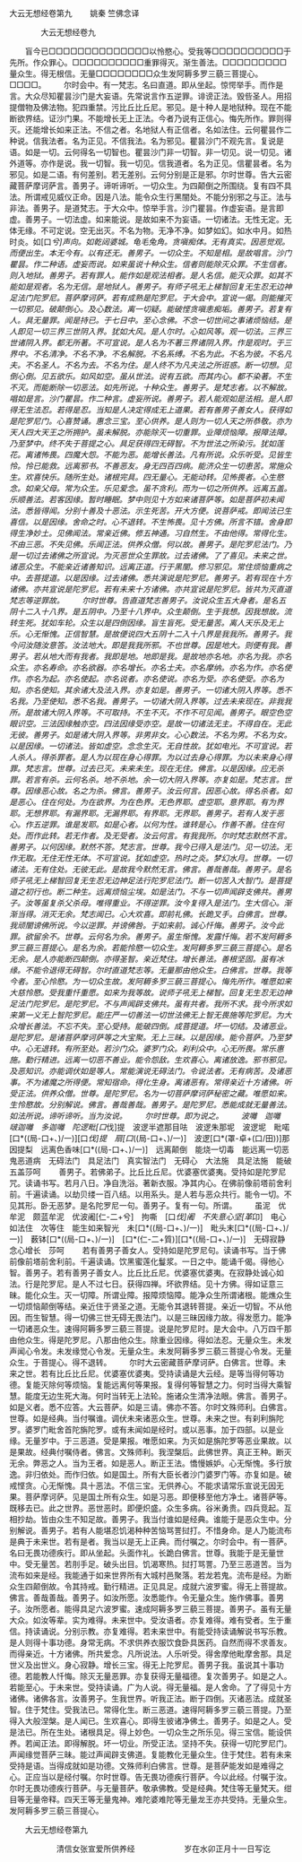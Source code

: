   大云无想经卷第九
　　姚秦 竺佛念译




　　　　大云无想经卷九

　　盲今已□□□□□□□□□□□□□□以怜愍心。受我等□□□□□□□□□□于先所。作众罪心。□□□□□□□□□□重罪得灭。渐生善法。□□□□□□□□□量众生。得无根信。无量□□□□□□□□众生发阿耨多罗三藐三菩提心。□□□□。
　　尔时会中。有一梵志。名曰直道。即从坐起。惊愕举手。而作是言。大众尽知瞿昙沙门是大妄语。先常说言作五逆罪。诽谤正法。毁呰圣人。用招提僧物及佛法物。犯四重禁。污比丘比丘尼。邪见。是十种人是地狱种。现在不能断欲界结。证沙门果。不能增长无上正法。今者乃说有正信心。悔先所作。罪则得灭。还能增长如来正法。不信之者。名地狱人有正信者。名如法住。云何瞿昙作二种说。信我法者。名为正见。不信我法。名为邪见。瞿昙沙门不观先言。复说是语。如是一切。云何得名一切智也。瞿昙沙门非一切智。非一切见。说一切见。诸外道等。亦作是说。我一切智。我一切见。信我道者。名为正见。信瞿昙者。名为邪见。如是二语。有何差别。若无差别。云何分别是正是邪。尔时世尊。告大云密藏菩萨摩诃萨言。善男子。谛听谛听。一切众生。为四颠倒之所围绕。复有四不具法。所谓戒见威仪正命。因是八法。能令众生行黑闇处。不能分别邪之与正。法与非法。善男子。是道梵志。于大众中。惊举手言。沙门瞿昙。作虚妄语。是言即虚。善男子。一切法虚。如来能说。是故如来不为妄语。一切诸法。无性无定。无体无缘。不可定说。空无出灭。不名为物。无净不净。如梦如幻。如水中月。如热时炎。如[口*兮]声向。如乾闼婆城。龟毛兔角。贪嗔痴体。无有真实。因恶觉观。而便出生。本无今有。以有还无。善男子。一切众生。不知是相。是故唱言。沙门瞿昙。作二种语。虚妄而说。如来虽说十种众生。信者则能除灭众罪。不生信者。则入地狱。善男子。若有罪人。能作如是观法相者。是人名信。能灭众罪。如其不能如是观者。名为无信。是地狱人。善男子。有师子吼无上梯智回复无生忍无边神足法门陀罗尼。菩萨摩诃萨。若有成熟是陀罗尼。于大会中。宣说一偈。则能摧灭一切邪见。破颠倒心。及心数法。离一切疑。能破悭贪嗔恚痴垢。善男子。若复有人。具无量罪。闻是持已。于七日中。至心念佛。不念一切世间之事诸烦恼结。是人即见一切三界三世阴入界。犹如大风。是人尔时。心如风等。观一切法。三界三世诸阴入界。都无所著。不可宣说。是人名为不著三界诸阴入界。作是观时。于三界中。不名清净。不名不净。不名解脱。不名系缚。不名为此。不名为彼。不名凡夫。不名圣人。不名为去。不名为住。是人终不为凡夫法之所诳惑。断一切想。见倒心倒。见五欲乐。如风如空。虽从世法。说有五欲。而其内心。都不染著。不生不灭。而能断除一切恶法。如先所说。十种众生。善男子。是梵志者。以不解故。唱如是言。沙门瞿昙。作二种言。虚妄所说。善男子。若人能观如是法相。是人即得无生法忍。若得是忍。当知是人决定得成无上道果。若有善男子善女人。获得如是陀罗尼门。心喜赞诵。惠念三宝。至心供养。是人则为一切人天之所恭敬。亦为天人四大天王之所拥护。虽未解脱。亦能除灭一切重罪。业障烦恼障。报障法障。乃至梦中。终不失于菩提之心。具足获得四无碍智。不为世法之所染污。犹如莲花。离诸怖畏。四魔大怨。不能为恶。能增长善法。凡有所说。众乐听受。见皆生怜。怜已能救。远离邪书。不善恶友。身无四百四病。能济众生一切患苦。常施众生。欢喜快乐。随所生处。诸根完具。四无量心。无能动转。见怖畏者。心生愍念。如亲父母。常为众生。乐见爱念。虽不贪利。而为一切之所供养。远离五盖。乐顺善法。若客因缘。暂时睡眠。梦中则见十方如来诸菩萨等。如是菩萨初未闻法。悉皆得闻。分别十善及十恶法。示生死苦。开大方便。说菩萨戒。即闻法已生喜信。以是因缘。舍命之时。心不退转。不生怖畏。见十方佛。所言不错。舍身即得生净妙土。见佛闻法。常亲近佛。修五神通。习自然生。不由他得。常得化生。不由三恶。不失见佛。乐闻正法。供养众僧。何以故。善男子。是陀罗尼法门。乃是一切过去诸佛之所宣说。为灭恶世众生罪故。过去诸佛。了了喜见。未来之世。诸恶众生。不能亲近诸善知识。远离正道。行于黑闇。修习邪见。常住烦恼重病之中。去菩提道。以是因缘。过去诸佛。悉共演说是陀罗尼。善男子。若有现在十方诸佛。亦共宣说是陀罗尼。若有未来十方诸佛。亦共宣说是陀罗尼。皆共为灭直道梵志等逆罪故。
　　尔时世尊。告直道梵志善男子。汝说众生五大身者。是名五阴十二入十八界。是五阴中。乃至十八界中。众生颠倒。生于我想。因我想故。流转生死。犹如车轮。众生以是四倒因缘。盲生盲死。受无量苦。离人天乐及无上乐。心无惭愧。正信智慧。是故便说四大五阴十二入十八界是我我所。善男子。我今问汝随汝意答。汝法地大。即是我我所邪。不也世尊。因是地大。则便有我。善男子。若从地大而有我者。我即是地。地即是我。是故地亦名地。亦名为我。亦名众生。亦名寿命。亦名欲器。亦名增长。亦名士夫。亦名摩纳。亦名为作。亦名使作。亦名为起。亦名使起。亦名说者。亦名使说。亦名为受。亦名使受。亦名为知。亦名使知。其余诸大及法入界。亦复如是。善男子。一切诸大阴入界等。悉不名我。乃至使知。悉不名我。善男子。一切诸大阴入界等。过去未来现在。非我我所。是故诸大阴入界等。不可取持。不生不灭。不作不可见闻。善男子。眼空色空眼识空。三法因缘触亦空。四法因缘受亦空。是故一切诸法无主。不得自在。无此无彼。善男子。如是诸大阴入界等。非男非女。心心数法。不名为男。不名为女。以是因缘。一切诸法。皆如虚空。念念生灭。无自性故。犹如电光。不可宣说。若人杀人。得杀罪者。是人为以现在身心得罪。为以过去身心得罪。为以未来身心得罪。梵志言。世尊。过去已灭。未来未生。现在无住。佛言。以是因缘。应无杀罪。若言有杀。云何名杀。地不杀地。余一切大阴入界等。亦复如是。梵志言。世尊。因缘恶心故。名之为杀。佛言。善男子。汝云何言。因恶心故。得名杀者。如是恶心。住在何处。为在欲界。为在色界。无色界耶。虚空耶。意界耶。有为界耶。无想界耶。有漏界耶。无漏界耶。有界耶。无界耶。善男子。若有人发于恶心。作五逆罪。谁是发耶。如是心者。以何为性。谁转是心。作善不善。住在何处。而作此转。若无作者。及无受者。汝云何言。有我我所。尔时梵志默然不言。善男子。以何因缘。默然不答。梵志言。世尊。我今已得入是法门。见一切法。无作无取。无住无性无体。不可宣说。犹如虚空。热时之炎。梦幻水月。世尊。一切诸法。无有住处。无彼无此。是故我今默然无言。佛言。善哉善哉。善男子。是名师子吼无上梯智回复无生忍无边神足法行陀罗尼法门。断一切苦入大智门。是菩提道之初行也。断二种生。远离烦恼尘埃。如是法门。不与一切声闻辟支佛共。善男子。汝等虽复杀父杀母。唯得重业。不得逆罪。汝今复得入是法门。生大信心。渐渐当得。消灭无余。梵志闻已。心大欢喜。即前礼佛。长跪叉手。白佛言。世尊。我顽闇谤佛所说。今以逆罪。并谤佛咎。于如来前。诚心忏悔。善男子。汝今此罪。欲留余不。世尊。云何名为余。善男子。虽生惭愧。发露忏悔。若不发阿耨多罗三藐三菩提心。是名为余。若能怜愍一切众生。发阿耨多罗三藐三菩提心。是名无余。是人亦能断四颠倒。亦得圣智。亲近梵住。增长善法。善根坚固。虽有冰缘。不能令退得无碍智。尔时直道梵志等。无量那由他众生。白佛言。世尊。我等今者。至心怜愍。为一切众生故。发阿耨多罗三藐三菩提心。悔先所作。唯愿如来大慈怜愍。受我重忏重愿。如来为我等故。说师子吼无上梯智。回复无生忍无边神足法门陀罗尼。是陀罗尼。不与声闻辟支佛共。虽有共者。我所不求。我今所求如来第一义无上智陀罗尼。能庄严一切善法一切世法佛无上智无畏施等陀罗尼。为大众增长善法。不忘不失。至心受持。能破四倒。成菩提道。坏一切结。及诸恶业。是陀罗尼。是诸菩萨摩诃萨等之大宝聚。无上三昧。以是因缘。能令菩萨。乃至梦中。心无退转。有所至处。若沙门众。婆罗门众。刹利众中。心无所畏。常乐惠施。勤行精进。远离一切恶不善业。能令怨敌。生欢喜心。离诸放逸。邪书邪见。及恶知识。亦能调伏如是等人。常能演说无碍法门。令说法者。无有病苦。及诸恶事。不为诸魔之所得便。常知宿命。得化生身。离诸恶有。常得亲近十方诸佛。听受正法。供养众僧。世尊。是陀罗尼。名为一切菩萨摩诃萨秘密之藏。唯愿如来。生怜愍故。分别解说。佛言。善哉善哉。善男子。是陀罗尼。悉能成就无量善法。如法所说。谛听谛听。当为汝说。
　　尔时世尊。即为说之。
　　波囄　迦囄　啵迦囄　多迦囄　陀逻毗[口*伐]提　波逻半遮那目呿　波逻朱那坭　波逻坭　毗喏[口*((局-口+、)/一)][口*伐]提　扇[口*((局-口+、)/一)]　波逻[口*(罩-卓+(口/田))]那因提梨　远离色香味[口*((局-口+、)/一)]　远离颠倒　能烧一切毒　能远离一切恶鬼恶道病　无碍法门　具足法门　真实智法门　无碍心　大法施　具足法施　能破五盖莎呵
　　善男子。若佛弟子。比丘比丘尼。优婆塞优婆夷。受持如是陀罗尼咒。读诵书写。若月八日。净自洗浴。著新衣服。净其内心。在佛前像前塔前舍利前。千遍读诵。以劫贝缕一百八结。以用系头。是人若与恶众共行。能令一切。不见其形。卧无恶梦。是名陀罗尼一句。善男子。复有一句。所谓。
　　虽泥　优牟泥　颇蓝牟泥　优波阇[仁-二+兮]　拘嘶　[口*伐]阇　不失意心坚[革*卬]　电心如法住　次等住　能生如来智光　未[口*((局-口+、)/一)]　毗头末[口*((局-口+、)/一)]　薮钵[口*((局-口+、)/一)]　[口*(仁-二+質)][口*((局-口+、)/一)]　无碍寂静　念心增长　莎呵
　　若有善男子善女人。受持如是陀罗尼句。读诵书写。当于佛前像前塔前舍利前。千遍读诵。饮黑蜜莲化鬘浆。一日之中。能诵千偈。得他心智。善男子。若有善男子善女人。比丘比丘尼。优婆塞优婆夷。在寂静处诚心如法。行是陀罗尼。是人不过七日。获得四禅。坏欲界结。见十方佛。得如证意三昧。能化众生。灭一切障。所谓业障。报障烦恼障。能净众生所谓诸根。能燋众生一切烦恼颠倒等结。亲近住于贤圣之道。无能令其退转菩提。亲近一切智。不从他因。而生智慧。得一切佛三世无碍无畏法门。以是三昧因缘力故。得发愿力。能净一切诸恶众生。速得阿耨多罗三藐三菩提。说是陀罗尼时。是大会中。八万四千那由他众生。得是陀罗尼。八那由他众生。除重业因缘。得如法忍。无量众生。未发声闻心令发。未发缘觉心令发。无量众生。未发阿耨多罗三藐三菩提心令发。无量众生。于菩提心。得不退转。
　　尔时大云密藏菩萨摩诃萨。白佛言。世尊。未来之世。若有比丘比丘尼。优婆塞优婆夷。受持读诵是大云经。是等当得何等功德。复能灭除何等烦恼。复能远离何等果报。复得何等智慧之力。何时当得大乘智慧。能度无边生死大海。何时当转无上法轮。施诸众生清净法眼。佛言。善男子。如是义者。悉不应答。大云菩萨。如是三请。佛亦不答。尔时文殊师利。白佛言。世尊。如是经典。当付嘱谁。调伏未来诸恶众生。世尊。未来之世。有刹利旃陀罗。婆罗门毗舍首陀旃陀罗。或有未闻如是经时。或以恶事。加于四部。以是业缘。无量岁中。于三恶道。受是果报。唯愿如来。为灭如是旃陀罗等恶业果故。以是果故。经典付嘱侍者。佛言。文殊师利。我涅槃后。此佛世界。真正王种。断灭无余。弊恶之人。当为王者。如是恶人。断正王法。憍慢嫉妒。心无惭愧。多行放逸。非归依处。而作归依。如是国土。所有大臣长者沙门婆罗门等。亦复如是。破戒悭贪。心无惭愧。具十恶法。不信三宝。无供养心。不能求请常乐宣说无因无果。菩萨摩诃萨。见是国土所有众生。如是习恶。即便移至他方净土。诸菩萨等。既移去已。此之世界。恶世恶时。即便炽盛。众生多病。谷米勇贵。四兵竞起。互相抄劫。皆由众生不知足故。善男子。我当付谁如是经典。谁能于是恶众生中。分别解说。善男子。若有人能堪忍饥渴种种苦恼骂詈挝打。不惜身命。是人乃能流布是典于未来世。若有是者。我当以是无上正典。而付嘱之。尔时会中。有一菩萨。名曰无畏功德疾行。即从坐起。头面作礼。长跪白佛言。世尊。我能于是无量世中。受无量苦。若刖手足。破头出目。饥渴寒热。挝打骂詈。乃至三恶道苦。当为流布如来是经。我能通于如来世界所有大城村邑聚落。若龙若鬼。流布是经。为断众生四颠倒故。令其持戒。勤行精进。正见具足。成就六波罗蜜。得无上菩提故。佛言。善哉善哉。善男子。如汝所愿。汝悉能作。令无量众生。施作佛事。善男子。汝所愿者。能得具足六波罗蜜。速成阿耨多罗三藐三菩提。善男子。虽有无量大众。如汝等辈。实为难得。未来世中。受汝语者。亦复难得。难有受者。生于重信。持读诵说。分别示教。亦复难得。若未来世中。有能受持读诵解说书写乐教。是人则得十事功德。身常无病。不求供养衣服饮食卧具医药。自然而得不求善友。而得亲近。十方诸佛。所共爱念。凡所说法。人乐听受。得舍摩他毗摩舍那。具足世义及出世义。身心寂静。增长三宝。得无上陀罗尼。善男子我。虽说其十事功德。若能教人忏悔。除灭无量恶罪。亦复获得无量福德。复次善男子。如是之人。若能至心。于未来世。受持读诵。广为人说。得无量福。是人舍命。了了得见十方诸佛。诸佛各言。汝善男子。生我世界。听我正法。断于四倒。灭诸恶法。成就圣智。住于梵住。受我法已。常得化生。断三恶道。速得阿耨多罗三藐三菩提。乃至得入大般涅槃。是人闻已。生欢喜心。即得生彼诸净佛土。善男子。如是之人。受是法已。所在生处。诸根具足。得上妙色。一切众生之所乐见。得三宝信。能设供养。若闻正法。即得解脱。坏一切业。所受正法。坚持不失。获得一切陀罗尼门。声闻缘觉菩萨三昧。能过声闻辟支佛道。复能教化无量众生。住于梵住。若有未来受持是语。当得成就如是功德。文殊师利白佛言。世尊。是菩萨能发如是难得之心。正应当以是经付嘱。尔时世尊。告无畏功德疾行菩萨。今以此经。付嘱于汝。尔时无畏功德疾行菩萨。与无量菩萨。敬承佛教。受是经典。梵住等无量梵天。绀目等无量帝释。四天王等无量鬼神。难陀婆难陀等无量龙王亦共受持。无量众生。发阿耨多罗三藐三菩提心。

　　大云无想经卷第九

　　　　　　清信女张宣爱所供养经
　　　　　　岁在水卯正月十一日写讫

